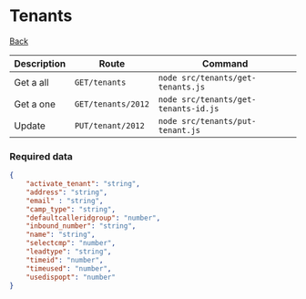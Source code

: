 # Tenants

[Back](/README.md#menu)


| Description | Route | Command
|-------------|-------|---------|
|Get a all |`GET/tenants`|`node src/tenants/get-tenants.js`|
|Get a one |`GET/tenants/2012`|`node src/tenants/get-tenants-id.js`| 
|Update|`PUT/tenant/2012`|`node src/tenants/put-tenant.js`|

### Required data
```json
{
    "activate_tenant": "string",
    "address": "string",
    "email" : "string",
    "camp_type": "string",
    "defaultcalleridgroup": "number",
    "inbound_number": "string",
    "name": "string",
    "selectcmp": "number",
    "leadtype": "string",
    "timeid": "number",
    "timeused": "number",
    "usedispopt": "number"
}
```